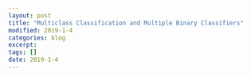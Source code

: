 ```yaml
---
layout: post
title: "Multiclass Classification and Multiple Binary Classifiers"
modified: 2019-1-4
categories: blog
excerpt:
tags: []
date: 2019-1-4
---
```

